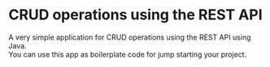 # CRUD operations using the REST API

A very simple application for CRUD operations using the REST API using Java.  
You can use this app as boilerplate code for jump starting your project. 
